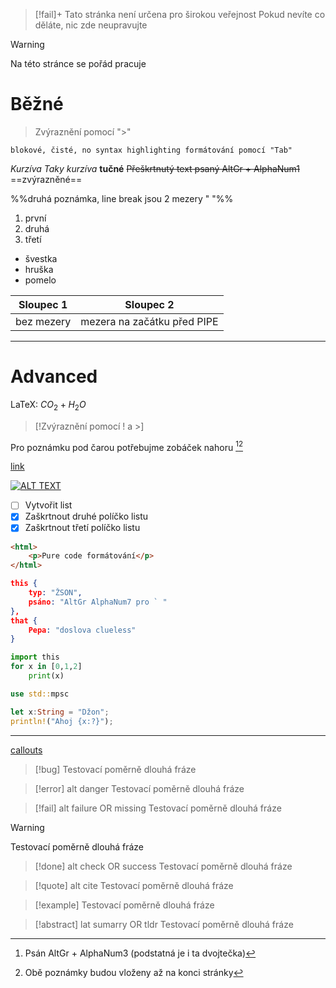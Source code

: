 
> [!fail]+
> Tato stránka není určena pro širokou veřejnost
> Pokud nevíte co děláte, nic zde neupravujte

> [!warning]
>Na této stránce se pořád pracuje

# Běžné

>Zvýraznění pomocí ">"

	blokové, čisté, no syntax highlighting formátování pomocí "Tab"

*Kurzíva*
_Taky kurzíva_
**tučné**
~~Přeškrtnutý text psaný AltGr + AlphaNum1~~
==zvýrazněné==

<!--Poznámka co není vidět na stránkách-->
%%druhá poznámka, line break jsou 2 mezery "  "%%

1. první
2. druhá
3. třetí

- švestka
- hruška
- pomelo

| Sloupec 1  | Sloupec 2                   |
| ---------- | --------------------------- |
| bez mezery | mezera na začátku před PIPE |
***
# Advanced

LaTeX: $CO_2 + H_2O$

> [!Zvýraznění pomocí  ! a >]

Pro poznámku pod čarou  potřebujme zobáček nahoru [^1][^2]

[^1]: Psán AltGr + AlphaNum3 (podstatná je i ta dvojtečka)
[^2]: Obě poznámky budou vloženy až na konci stránky

[link](https://cs.wikipedia.org/wiki/Lilek_brambor)

[![ALT TEXT](https://upload.wikimedia.org/wikipedia/commons/thumb/7/7c/Aardappel_bloem_Parel_Solanum_tuberosum.jpg/258px-Aardappel_bloem_Parel_Solanum_tuberosum.jpg)](https://commons.wikimedia.org/wiki/File:Aardappel_bloem_Parel_Solanum_tuberosum.jpg "Květy lilku bramboru")

- [ ] Vytvořit list
- [x] Zaškrtnout druhé políčko listu
- [x] Zaškrtnout třetí políčko listu

```html
<html>
	<p>Pure code formátování</p>
</html>
```

```json
this {
	typ: "ŽSON",
	psáno: "AltGr AlphaNum7 pro ` "
},
that {
	Pepa: "doslova clueless"
}
```

```python
import this
for x in [0,1,2]
	print(x)
```

```rust
use std::mpsc

let x:String = "Džon";
println!("Ahoj {x:?}");
```

---

[callouts](https://help.obsidian.md/Editing+and+formatting/Callouts)

> [!bug]
> Testovací poměrně dlouhá fráze

> [!error]
> alt danger
> Testovací poměrně dlouhá fráze

> [!fail]
> alt failure OR missing
> Testovací poměrně dlouhá fráze

> [!warning]
> Testovací poměrně dlouhá fráze

> [!done]
> alt check OR success
> Testovací poměrně dlouhá fráze

> [!quote]
> alt cite
> Testovací poměrně dlouhá fráze

> [!example]
> Testovací poměrně dlouhá fráze

> [!abstract]
> lat sumarry OR tldr
> Testovací poměrně dlouhá fráze